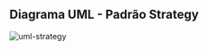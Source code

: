 ## Diagrama UML - Padrão Strategy
![uml-strategy](https://github.com/marcusviniciux1/aaes-strategy/assets/63192965/4470de09-9b7a-4536-af5c-679d1dc02156)
